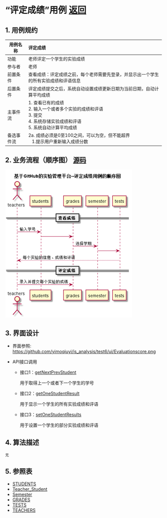 <!-- markdownlint-disable MD033-->
<!-- 禁止MD033类型的警告 https://www.npmjs.com/package/markdownlint -->

# “评定成绩”用例 [返回](../../README.md)
## 1. 用例规约

|用例名称|评定成绩|
|-------|:-------------|
|功能|老师评定一个学生的实验成绩|
|参与者|老师|
|前置条件|查看成绩：评定成绩之前，每个老师需要先登录，并显示出一个学生的所有实验成绩和评语信息|
|后置条件| 评定成绩提交之后，系统自动设置成绩更新日期为当前日期，自动计算平均成绩|
|主事件流| 1. 查看已有的成绩 <br/> 2. 输入一个或者多个实验的成绩和评语  <br/> 3. 提交  <br/> 4. 系统存储实验成绩和评语<br/> 5. 系统自动计算平均成绩|
|备选事件流|2a. 成绩必须是0至100之间，可以为空，但不能超界 <br/>&nbsp;&nbsp; 1.提示用户重新输入成绩分数|


## 2. 业务流程（顺序图） [源码](../main/Evaluationscore.puml)
![sequence1](../../Evaluationscore.png) 

    
## 3. 界面设计
- 界面参照: https://github.com/yimoqiuyi/is_analysis/test6/ui/Evaluationscore.png

- API接口调用

    - 接口1：[getNextPrevStudent](../mapper/getNextPreyStudent.md)
        
        用于取得上一个或者下一个学生的学号
        
    - 接口2：[getOneStudentResult](../mapper/getOneStudentResult.md)
        
        用于显示一个学生的所有实验成绩和评语
         
    - 接口3：[setOneStudentResults](../mapper/setOneStudentResults.md)
    
        用于设置一个学生的部分实验成绩和评语
    
## 4. 算法描述
    无
    
## 5. 参照表

- [STUDENTS](../DataDesign.md/#STUDENTS)
- [Teacher_Student](../DataDesign.md/#Teacher_Student)
- [Semester](../DataDesign.md/#Semester)
- [GRADES](../DataDesign.md/#GRADES)
- [TESTS](../DataDesign.md/#TESTS)
- [TEACHERS](../DataDesign.md/#TEACHERS)
